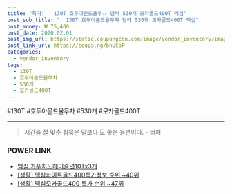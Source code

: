 ```yaml
--- 
title: "특가!   130T 호두아몬드율무차 담터 530개 모카골드400T 맥심" 
post_sub_title: "  130T 호두아몬드율무차 담터 530개 모카골드400T 맥심" 
post_money: ₩ 75,400 
post_date: 2020.02.01 
post_img_url: https://static.coupangcdn.com/image/vendor_inventory/images/2016/11/18/17/1/efb94ab8-5667-4302-ae9b-b2f176273212.jpg 
post_link_url: https://coupa.ng/bnUCoP 
categories: 
  - vendor_inventory 
tags: 
  - 130T 
  - 호두아몬드율무차 
  - 530개 
  - 모카골드400T 
--- 
```

  #130T #호두아몬드율무차 #530개 #모카골드400T 
<hr> 

> 시간을 잘 맞춘 침묵은 말보다 도 좋은 웅변이다. - 터퍼 


### POWER LINK

* <a href="https://blog.naver.com/santokki14/221785096616" target="_blank">맥심 카푸치노헤이즐넛10Tx3개</a>
* <a href="https://blog.naver.com/sakai111/221775684466" target="_blank"> [생활] 맥심화이트골드400특가정보 순위 ~40위</a>
* <a href="https://blog.naver.com/sakai111/221792218949" target="_blank"> [생활] 맥심모카골드400 특가 순위 ~47위</a>
